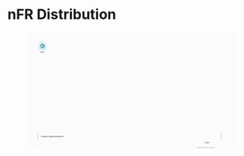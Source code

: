 # nFR Distribution



<figure><img src="../.gitbook/assets/nFR.gif" alt=""><figcaption></figcaption></figure>
